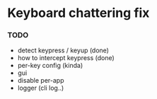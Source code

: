# Keyboard chattering fix

### TODO
- detect keypress / keyup (done)
- how to intercept keypress (done)
- per-key config (kinda)
- gui
- disable per-app
- logger (cli log..)
